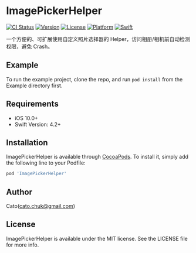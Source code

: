 # ImagePickerHelper

[![CI Status](https://img.shields.io/badge/build-1.0.2-orange.svg)](https://travis-ci.org/cato.chuk@gmail.com/ImagePickerHelper)
[![Version](https://img.shields.io/cocoapods/v/ImagePickerHelper.svg?style=flat)](https://cocoapods.org/pods/ImagePickerHelper)
[![License](https://img.shields.io/cocoapods/l/ImagePickerHelper.svg?style=flat)](https://cocoapods.org/pods/ImagePickerHelper)
[![Platform](https://img.shields.io/cocoapods/p/ImagePickerHelper.svg?style=flat)](https://cocoapods.org/pods/ImagePickerHelper)
[![Swift](https://img.shields.io/badge/swift-4.2-blue.svg)](https://cocoapods.org/pods/ImagePickerHelper)

一个方便的、可扩展使用自定义照片选择器的 Helper，访问相册/相机前自动检测权限，避免 Crash。

## Example

To run the example project, clone the repo, and run `pod install` from the Example directory first.

## Requirements

- iOS 10.0+
- Swift Version: 4.2+

## Installation

ImagePickerHelper is available through [CocoaPods](https://cocoapods.org). To install
it, simply add the following line to your Podfile:

```ruby
pod 'ImagePickerHelper'
```

## Author

Cato(cato.chuk@gmail.com)

## License

ImagePickerHelper is available under the MIT license. See the LICENSE file for more info.
